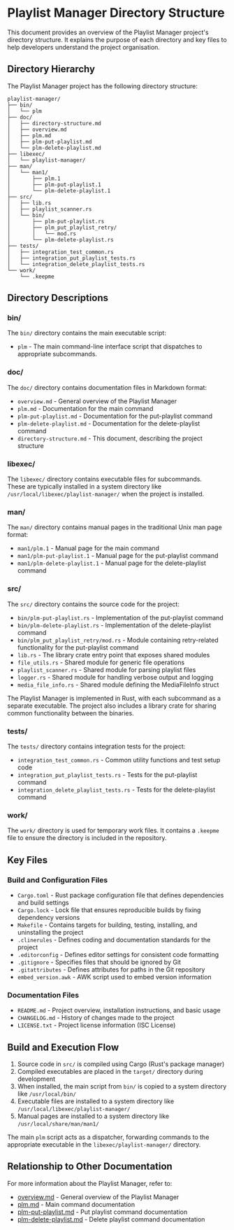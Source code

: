 # Playlist Manager Directory Structure

This document provides an overview of the Playlist Manager project's
directory structure.  It explains the purpose of each directory and key
files to help developers understand the project organisation.

## Directory Hierarchy

The Playlist Manager project has the following directory structure:

```
playlist-manager/
├── bin/
│   └── plm
├── doc/
│   ├── directory-structure.md
│   ├── overview.md
│   ├── plm.md
│   ├── plm-put-playlist.md
│   └── plm-delete-playlist.md
├── libexec/
│   └── playlist-manager/
├── man/
│   └── man1/
│       ├── plm.1
│       ├── plm-put-playlist.1
│       └── plm-delete-playlist.1
├── src/
│   ├── lib.rs
│   ├── playlist_scanner.rs
│   └── bin/
│       ├── plm-put-playlist.rs
│       ├── plm_put_playlist_retry/
│       │   └── mod.rs
│       └── plm-delete-playlist.rs
├── tests/
│   ├── integration_test_common.rs
│   ├── integration_put_playlist_tests.rs
│   └── integration_delete_playlist_tests.rs
└── work/
    └── .keepme
```

## Directory Descriptions

### bin/

The `bin/` directory contains the main executable script:

- `plm` - The main command-line interface script that dispatches to
  appropriate subcommands.

### doc/

The `doc/` directory contains documentation files in Markdown format:

- `overview.md` - General overview of the Playlist Manager
- `plm.md` - Documentation for the main command
- `plm-put-playlist.md` - Documentation for the put-playlist command
- `plm-delete-playlist.md` - Documentation for the delete-playlist
  command
- `directory-structure.md` - This document, describing the project
  structure

### libexec/

The `libexec/` directory contains executable files for subcommands.  
These are typically installed in a system directory like
`/usr/local/libexec/playlist-manager/` when the project is installed.

### man/

The `man/` directory contains manual pages in the traditional Unix man
page format:

- `man1/plm.1` - Manual page for the main command
- `man1/plm-put-playlist.1` - Manual page for the put-playlist command
- `man1/plm-delete-playlist.1` - Manual page for the delete-playlist
  command

### src/

The `src/` directory contains the source code for the project:

- `bin/plm-put-playlist.rs` - Implementation of the put-playlist command
- `bin/plm-delete-playlist.rs` - Implementation of the delete-playlist
  command
- `bin/plm_put_playlist_retry/mod.rs` - Module containing retry-related
  functionality for the put-playlist command
- `lib.rs` - The library crate entry point that exposes shared modules
- `file_utils.rs` - Shared module for generic file operations
- `playlist_scanner.rs` - Shared module for parsing playlist files
- `logger.rs` - Shared module for handling verbose output and logging
- `media_file_info.rs` - Shared module defining the MediaFileInfo struct

The Playlist Manager is implemented in Rust, with each subcommand as a
separate executable.  The project also includes a library crate for
sharing common functionality between the binaries.

### tests/

The `tests/` directory contains integration tests for the project:

- `integration_test_common.rs` - Common utility functions and test setup
  code
- `integration_put_playlist_tests.rs` - Tests for the put-playlist
  command
- `integration_delete_playlist_tests.rs` - Tests for the delete-playlist
  command

### work/

The `work/` directory is used for temporary work files.  It contains a
`.keepme` file to ensure the directory is included in the repository.

## Key Files

### Build and Configuration Files

- `Cargo.toml` - Rust package configuration file that defines
  dependencies and build settings
- `Cargo.lock` - Lock file that ensures reproducible builds by fixing
  dependency versions
- `Makefile` - Contains targets for building, testing, installing, and
  uninstalling the project
- `.clinerules` - Defines coding and documentation standards for the
  project
- `.editorconfig` - Defines editor settings for consistent code
  formatting
- `.gitignore` - Specifies files that should be ignored by Git
- `.gitattributes` - Defines attributes for paths in the Git repository
- `embed_version.awk` - AWK script used to embed version information

### Documentation Files

- `README.md` - Project overview, installation instructions, and basic
  usage
- `CHANGELOG.md` - History of changes made to the project
- `LICENSE.txt` - Project license information (ISC License)

## Build and Execution Flow

1. Source code in `src/` is compiled using Cargo (Rust's package
   manager)
2. Compiled executables are placed in the `target/` directory during
   development
3. When installed, the main script from `bin/` is copied to a system
   directory like `/usr/local/bin/`
4. Executable files are installed to a system directory like
   `/usr/local/libexec/playlist-manager/`
5. Manual pages are installed to a system directory like
   `/usr/local/share/man/man1/`

The main `plm` script acts as a dispatcher, forwarding commands to the
appropriate executable in the `libexec/playlist-manager/` directory.

## Relationship to Other Documentation

For more information about the Playlist Manager, refer to:

- [overview.md](overview.md) - General overview of the Playlist Manager
- [plm.md](plm.md) - Main command documentation
- [plm-put-playlist.md](plm-put-playlist.md) - Put playlist command
  documentation
- [plm-delete-playlist.md](plm-delete-playlist.md) - Delete playlist
  command documentation
